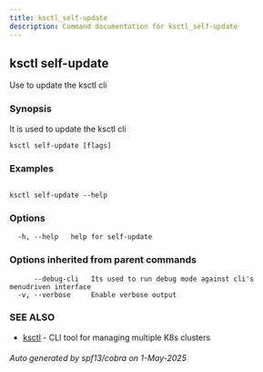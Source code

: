 ```yaml
---
title: ksctl_self-update
description: Command documentation for ksctl_self-update
---
```


## ksctl self-update

Use to update the ksctl cli

### Synopsis

It is used to update the ksctl cli

```
ksctl self-update [flags]
```

### Examples

```

ksctl self-update --help

```

### Options

```
  -h, --help   help for self-update
```

### Options inherited from parent commands

```
      --debug-cli   Its used to run debug mode against cli's menudriven interface
  -v, --verbose     Enable verbose output
```

### SEE ALSO

* [ksctl](ksctl.md)	 - CLI tool for managing multiple K8s clusters

###### Auto generated by spf13/cobra on 1-May-2025
